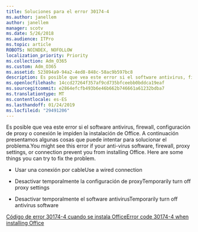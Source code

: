 ```yaml
---
title: Soluciones para el error 30174-4
ms.author: janellem
author: janellem
manager: scotv
ms.date: 5/26/2018
ms.audience: ITPro
ms.topic: article
ROBOTS: NOINDEX, NOFOLLOW
localization_priority: Priority
ms.collection: Adm_O365
ms.custom: Adm_O365
ms.assetid: 523894a9-94a2-4ed8-848c-58ac9b597bc8
description: Es posible que vea este error si el software antivirus, firewall, configuración de proxy o conexión le impiden la instalación de Office. A continuación presentamos algunas cosas que puede intentar para solucionar el problema.
ms.openlocfilehash: 14ccd27264f357af9cd735bfceebb0bddca19eaf
ms.sourcegitcommit: e2864efcfb493b6e46b662b746661a61232bdba7
ms.translationtype: MT
ms.contentlocale: es-ES
ms.lasthandoff: 01/24/2019
ms.locfileid: "29491206"
---
```

<span data-ttu-id="2812c-p102">Es posible que vea este error si el software antivirus, firewall, configuración de proxy o conexión le impiden la instalación de Office. A continuación presentamos algunas cosas que puede intentar para solucionar el problema.</span><span class="sxs-lookup"><span data-stu-id="2812c-p102">You might see this error if your anti-virus software, firewall, proxy settings, or connection prevent you from installing Office. Here are some things you can try to fix the problem.</span></span>
  
- <span data-ttu-id="2812c-106">Usar una conexión por cable</span><span class="sxs-lookup"><span data-stu-id="2812c-106">Use a wired connection</span></span>
    
- <span data-ttu-id="2812c-107">Desactivar temporalmente la configuración de proxy</span><span class="sxs-lookup"><span data-stu-id="2812c-107">Temporarily turn off proxy settings</span></span>
    
- <span data-ttu-id="2812c-108">Desactivar temporalmente el software antivirus</span><span class="sxs-lookup"><span data-stu-id="2812c-108">Temporarily turn off antivirus software</span></span>
    
[<span data-ttu-id="2812c-109">Código de error 30174-4 cuando se instala Office</span><span class="sxs-lookup"><span data-stu-id="2812c-109">Error code 30174-4 when installing Office</span></span>](https://support.office.com/article/5d5551db-266f-47b3-93fc-d51c2e8f4c0b?=wt.mc_id=Alchemy_ClientDIA.aspx)
  

